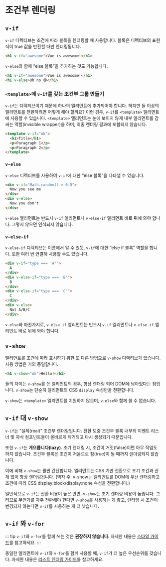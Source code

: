# 조건부 렌더링

## `v-if`

`v-if` 디렉티브는 조건에 따라 블록을 렌더링할 때 사용합니다. 블록은 디렉티브의 표현식이 true 값을 반환할 때만 렌더링됩니다.

```html
<h1 v-if="awesome">Vue is awesome!</h1>
```

`v-else`와 함께 “else 블록”을 추가하는 것도 가능합니다.

```html
<h1 v-if="awesome">Vue is awesome!</h1>
<h1 v-else>Oh no 😢</h1>
```

### `<template>`에 `v-if`를 갖는 조건부 그룹 만들기

`v-if`는 디렉티브이기 때문에 하나의 엘리먼트에 추가되어야 합니다. 하지만 둘 이상의 엘리먼트를 전환하려면 어떻게 해야 할까요? 이런 경우, `v-if`를 `<template>` 엘리먼트에 사용할 수 있습니다. `<template>` 엘리먼트는 눈에 보이지 않게 내부 엘리먼트를 감싸는 역할(invisible wrapper)을 하며, 최종 렌더링 결과에 포함되지 않습니다.

```html
<template v-if="ok">
  <h1>Title</h1>
  <p>Paragraph 1</p>
  <p>Paragraph 2</p>
</template>
```

### `v-else`

`v-else` 디렉티브를 사용하여 `v-if`에 대한 “else 블록”을 나타낼 수 있습니다.

```html
<div v-if="Math.random() > 0.5">
  Now you see me
</div>
<div v-else>
  Now you don't
</div>
```

`v-else` 엘리먼트는 반드시 `v-if` 엘리먼트나 `v-else-if` 엘리먼트 바로 뒤에 와야 합니다. 그렇지 않으면 인식되지 않습니다.

### `v-else-if`

`v-else-if` 디렉티브는 이름에서 알 수 있듯, `v-if`에 대한 “else if 블록” 역할을 합니다. 또한 여러 번 연결해 사용할 수도 있습니다.

```html
<div v-if="type === 'A'">
  A
</div>
<div v-else-if="type === 'B'">
  B
</div>
<div v-else-if="type === 'C'">
  C
</div>
<div v-else>
  Not A/B/C
</div>
```

`v-else`와 마찬가지로, `v-else-if` 엘리먼트는 반드시 `v-if` 엘리먼트나 `v-else-if` 엘리먼트 바로 뒤에 와야 합니다.

## `v-show`

엘리먼트를 조건에 따라 표시하기 위한 또 다른 방법으로 `v-show` 디렉티브가 있습니다. 사용 방법은 거의 동일합니다.

```html
<h1 v-show="ok">Hello!</h1>
```

둘의 차이는 `v-show`를 쓴 엘리먼트의 경우, 항상 렌더링 되어 DOM에 남아있다는 점입니다. `v-show`는 단순히 엘리먼트의 CSS `display` 속성만을 전환합니다.

`v-show`는 `<template>` 엘리먼트를 지원하지 않으며, `v-else`와 함께 쓸 수 없습니다.

## `v-if` 대 `v-show`

`v-if`는 "실제(real)" 조건부 렌더링입니다. 전환 도중 조건부 블록 내부의 이벤트 리스너 및 자식 컴포넌트들이 올바르게 제거되고 다시 생성되기 때문입니다.

또한 `v-if`는 **게으릅니다(lazy)**. 초기 렌더링 시, 조건이 거짓(false)이면 아무 작업도 하지 않습니다. 조건부 블록은 조건이 처음으로 참(true)이 될 때까지 렌더링되지 않습니다.

이에 비해 `v-show`는 훨씬 간단합니다. 엘리먼트는 CSS 기반 전환으로 초기 조건과 관계 없이 항상 렌더링됩니다. (역자 주: v-show는 엘리먼트를 DOM에 우선 렌더링하고 조건에 따라 CSS display:block/display:none 속성을 전환합니다.)

일반적으로 `v-if`는 전환 비용이 높은 반면, `v-show`는 초기 렌더링 비용이 높습니다. 그러므로 무언가를 자주 전환해야 한다면 `v-show`를 사용하는 게 좋고, 런타임 시 조건이 변경되지 않는다면 `v-if`를 사용하는 게 더 낫습니다.

## `v-if` 와 `v-for`

::: tip `v-if`와 `v-for`를 함께 쓰는 것은 **권장하지 않습니다**. 자세한 내용은 [스타일 가이드](../style-guide/#avoid-v-if-with-v-for-essential)를 참고하세요. :::

동일한 엘리먼트에 `v-if`와 `v-for`를 함께 사용할 때, `v-if`가 더 높은 우선순위를 갖습니다. 자세한 내용은 [리스트 렌더링 가이드](list#v-for-with-v-if)를 참고하세요.
